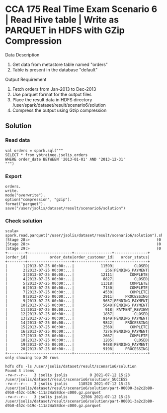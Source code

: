 # CCA 175 Real Time Exam Scenario 6 | Read Hive table | Write as PARQUET in HDFS with GZip Compression

Data Description

1.  Get data from metastore table named "orders“
2.  Table is present in the database "default"

Output Requirement

1.  Fetch orders from Jan-2013 to Dec-2013
2.  Use parquet format for the output files
3.  Place the result data in HDFS directory /user/spark/dataset/result/scenario6/solution
4.  Compress the output using Gzip compression

## Solution

### Read data

```
val orders = spark.sql("""
SELECT * from ybtrainee.jsolis_orders
WHERE order_date BETWEEN '2013-01-01' AND '2013-12-31'
""")
```

### Export

```
orders.
write.
mode("overwrite").
option("compression", "gzip").
format("parquet").
save("/user/jsolis/dataset/result/scenario6/solution")
```

### Check solution

```
scala> spark.read.parquet("/user/jsolis/dataset/result/scenario6/solution").show
[Stage 28:>                                                         (0 [Stage 28:>                                                         (0                                                                        [Stage 29:>                                                         (0                                                                        +--------+--------------------+-----------------+---------------+
|order_id|          order_date|order_customer_id|   order_status|
+--------+--------------------+-----------------+---------------+
|       1|2013-07-25 00:00:...|            11599|         CLOSED|
|       2|2013-07-25 00:00:...|              256|PENDING_PAYMENT|
|       3|2013-07-25 00:00:...|            12111|       COMPLETE|
|       4|2013-07-25 00:00:...|             8827|         CLOSED|
|       5|2013-07-25 00:00:...|            11318|       COMPLETE|
|       6|2013-07-25 00:00:...|             7130|       COMPLETE|
|       7|2013-07-25 00:00:...|             4530|       COMPLETE|
|       8|2013-07-25 00:00:...|             2911|     PROCESSING|
|       9|2013-07-25 00:00:...|             5657|PENDING_PAYMENT|
|      10|2013-07-25 00:00:...|             5648|PENDING_PAYMENT|
|      11|2013-07-25 00:00:...|              918| PAYMENT_REVIEW|
|      12|2013-07-25 00:00:...|             1837|         CLOSED|
|      13|2013-07-25 00:00:...|             9149|PENDING_PAYMENT|
|      14|2013-07-25 00:00:...|             9842|     PROCESSING|
|      15|2013-07-25 00:00:...|             2568|       COMPLETE|
|      16|2013-07-25 00:00:...|             7276|PENDING_PAYMENT|
|      17|2013-07-25 00:00:...|             2667|       COMPLETE|
|      18|2013-07-25 00:00:...|             1205|         CLOSED|
|      19|2013-07-25 00:00:...|             9488|PENDING_PAYMENT|
|      20|2013-07-25 00:00:...|             9198|     PROCESSING|
+--------+--------------------+-----------------+---------------+
only showing top 20 rows
```

```
hdfs dfs -ls /user/jsolis/dataset/result/scenario6/solution
Found 3 items
-rw-r--r--   3 jsolis jsolis          0 2021-07-12 15:23 /user/jsolis/dataset/result/scenario6/solution/_SUCCESS
-rw-r--r--   3 jsolis jsolis     118528 2021-07-12 15:23 /user/jsolis/dataset/result/scenario6/solution/part-00000-3a2c2b80-d9b0-452c-b19c-111a24a58dce-c000.gz.parquet
-rw-r--r--   3 jsolis jsolis      22506 2021-07-12 15:23 /user/jsolis/dataset/result/scenario6/solution/part-00001-3a2c2b80-d9b0-452c-b19c-111a24a58dce-c000.gz.parquet
```
